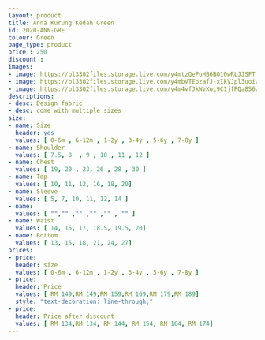 ```yaml
---
layout: product
title: Anna Kurung Kedah Green
id: 2020-ANN-GRE
colour: Green
page_type: product
price : 250
discount : 
images:
- image: https://bl3302files.storage.live.com/y4mtzQePuHB6BO10wRLJJSFTmLWIfcG88vyBeWw4mvj-tem41vxiR5qtWjyLky0Vxf6VJOT02FadrrKv1zDR5XyYJRURlxLLXNAX6UPWdunwGqwEvHmgbI6ROdbq_XLkpi1LZLEVcxQlYANpFiaFg5Ag9wCETCfxKQSnwUrDUV6e7bGCUVP2jkr6Nx5rDwtzDHX?width=819&height=1024&cropmode=none
- image: https://bl3302files.storage.live.com/y4mbVTEozafJ-xIkVJpl3uoiW5xntsJcs7DXaWrsBP-d9-c8mQTqrIyk9umxmx0pBlqRWyVXvtyvhoITwJAdmr3Z-zRDmTkcYWwj2cgwfvBKUdEe9j7fHtyxcRzMaknFpfzCREFeW6qha3HUNEjj5D5qQncHPFFc3F72HHdZjUfntjh4Iau18x3SAq1xF53cHMz?width=819&height=1024&cropmode=none
- image: https://bl3302files.storage.live.com/y4m4vfJkWvXoi9C1jfPQa856wQgC44m9S8HJJikOYzBLMWLrK5beLqfMUZv_ecTtzpppODyPvKt3bXi8zqFSPLcAEYEjXIWEXMJpKXAu_zPlMr5BgAGEObKejChWUcuvk0wj5TIEFE7XswaY1JT2toZEZ3HWss-kBPpozvdX2khQ3Yz30-rbueZnOyF5_3QrrWj?width=819&height=1024&cropmode=none
descriptions:
- desc: Design fabric
- desc: come with multiple sizes
size:
- name: Size
  header: yes
  values: [ 0-6m , 6-12m , 1-2y , 3-4y , 5-6y , 7-8y ]
- name: Shoulder
  values: [ 7.5, 8  , 9 , 10 , 11 , 12 ]
- name: Chest
  values: [ 19, 20 , 23, 26 , 28 , 30 ]
- name: Top
  values: [ 10, 11, 12, 16, 18, 20]
- name: Sleeve
  values: [ 5, 7, 10, 11, 12, 14 ]
- name: 
  values: [ "","" ,"" ,"" ,"" , "" ]
- name: Waist
  values: [ 14, 15, 17, 18.5, 19.5, 20]
- name: Bottom
  values: [ 13, 15, 18, 21, 24, 27]
prices:
- price:
  header: size
  values: [ 0-6m , 6-12m , 1-2y , 3-4y , 5-6y , 7-8y ]
- price:
  header: Price
  values: [ RM 149,RM 149,RM 159,RM 169,RM 179,RM 189]
  style: "text-decoration: line-through;"
- price:
  header: Price after discount
  values: [ RM 134,RM 134, RM 144, RM 154, RN 164, RM 174]
---
```

